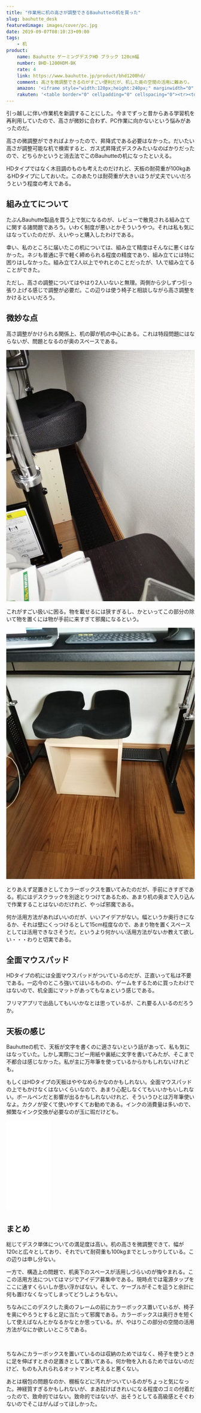 ```yaml
---
title: "作業用に机の高さが調整できるBauhutteの机を買った"
slug: bauhutte_desk
featuredimage: images/cover/pc.jpg
date: 2019-09-07T08:10:23+09:00
tags:
    - 机
product:
    name: Bauhutte ゲーミングデスクHD ブラック 120cm幅
    number: BHD-1200HDM-BK
    rate: 4
    link: https://www.bauhutte.jp/product/bhd1200hd/
    comment: 高さを微調整できるのがすごい便利だが、机した奥の空間の活用に難あり。
    amazon: '<iframe style="width:120px;height:240px;" marginwidth="0" marginheight="0" scrolling="no" frameborder="0" src="//rcm-fe.amazon-adsystem.com/e/cm?lt1=_blank&bc1=000000&IS2=1&bg1=FFFFFF&fc1=000000&lc1=0000FF&t=illusionspace-22&language=ja_JP&o=9&p=8&l=as4&m=amazon&f=ifr&ref=as_ss_li_til&asins=B07NFDWZ6X&linkId=e14006e03e13569940b96859a93fba79"></iframe>'
    rakuten: '<table border="0" cellpadding="0" cellspacing="0"><tr><td><p style="font-size:12px;line-height:1.4em;margin:5px;word-wrap:break-word"></p></td><td><div style="border:1px solid #000000;border-radius:.75rem;background-color:#FFFFFF;margin:0px;padding:5px;text-align:center;overflow:hidden;"><table><tr><td style="width:240px"><a href="https://hb.afl.rakuten.co.jp/hgc/19264790.ff399043.19264791.964081d4/?pc=https%3A%2F%2Fitem.rakuten.co.jp%2Fhows%2F4589946141191%2F&m=http%3A%2F%2Fm.rakuten.co.jp%2Fhows%2Fi%2F11374508%2F&link_type=picttext&ut=eyJwYWdlIjoiaXRlbSIsInR5cGUiOiJwaWN0dGV4dCIsInNpemUiOiIyNDB4MjQwIiwibmFtIjoxLCJuYW1wIjoicmlnaHQiLCJjb20iOjEsImNvbXAiOiJsZWZ0IiwicHJpY2UiOjAsImJvciI6MSwiY29sIjowLCJiYnRuIjoxfQ%3D%3D" target="_blank" rel="nofollow noopener noreferrer" style="word-wrap:break-word;"  ><img src="https://hbb.afl.rakuten.co.jp/hgb/19264790.ff399043.19264791.964081d4/?me_id=1221736&item_id=11374508&m=https%3A%2F%2Fthumbnail.image.rakuten.co.jp%2F%400_mall%2Fhows%2Fcabinet%2Fimg178%2F4589946141191.jpg%3F_ex%3D80x80&pc=https%3A%2F%2Fthumbnail.image.rakuten.co.jp%2F%400_mall%2Fhows%2Fcabinet%2Fimg178%2F4589946141191.jpg%3F_ex%3D240x240&s=240x240&t=picttext" border="0" style="margin:2px" alt="" title=""></a></td><td style="vertical-align:top;"><p style="font-size:12px;line-height:1.4em;text-align:left;margin:0px;padding:2px 6px;word-wrap:break-word"><a href="https://hb.afl.rakuten.co.jp/hgc/19264790.ff399043.19264791.964081d4/?pc=https%3A%2F%2Fitem.rakuten.co.jp%2Fhows%2F4589946141191%2F&m=http%3A%2F%2Fm.rakuten.co.jp%2Fhows%2Fi%2F11374508%2F&link_type=picttext&ut=eyJwYWdlIjoiaXRlbSIsInR5cGUiOiJwaWN0dGV4dCIsInNpemUiOiIyNDB4MjQwIiwibmFtIjoxLCJuYW1wIjoicmlnaHQiLCJjb20iOjEsImNvbXAiOiJsZWZ0IiwicHJpY2UiOjAsImJvciI6MSwiY29sIjowLCJiYnRuIjoxfQ%3D%3D" target="_blank" rel="nofollow noopener noreferrer" style="word-wrap:break-word;"  >【代引・日時指定・北海道沖縄離島配送不可】Bauhutte(バウヒュッテ) ゲーミングデスクHD 昇降式 ブラック 120cm幅 BHD-1200HDM-BK</a></p><div style="margin:10px;"><a href="https://hb.afl.rakuten.co.jp/hgc/19264790.ff399043.19264791.964081d4/?pc=https%3A%2F%2Fitem.rakuten.co.jp%2Fhows%2F4589946141191%2F&m=http%3A%2F%2Fm.rakuten.co.jp%2Fhows%2Fi%2F11374508%2F&link_type=picttext&ut=eyJwYWdlIjoiaXRlbSIsInR5cGUiOiJwaWN0dGV4dCIsInNpemUiOiIyNDB4MjQwIiwibmFtIjoxLCJuYW1wIjoicmlnaHQiLCJjb20iOjEsImNvbXAiOiJsZWZ0IiwicHJpY2UiOjAsImJvciI6MSwiY29sIjowLCJiYnRuIjoxfQ%3D%3D" target="_blank" rel="nofollow noopener noreferrer" style="word-wrap:break-word;"  ><img src="https://static.affiliate.rakuten.co.jp/makelink/rl.svg" style="float:left;max-height:27px;width:auto;margin-top:0"></a><a href="https://hb.afl.rakuten.co.jp/hgc/19264790.ff399043.19264791.964081d4/?pc=https%3A%2F%2Fitem.rakuten.co.jp%2Fhows%2F4589946141191%2F%3Fscid%3Daf_pc_bbtn&m=http%3A%2F%2Fm.rakuten.co.jp%2Fhows%2Fi%2F11374508%2F%3Fscid%3Daf_pc_bbtn&link_type=picttext&ut=eyJwYWdlIjoiaXRlbSIsInR5cGUiOiJwaWN0dGV4dCIsInNpemUiOiIyNDB4MjQwIiwibmFtIjoxLCJuYW1wIjoicmlnaHQiLCJjb20iOjEsImNvbXAiOiJsZWZ0IiwicHJpY2UiOjAsImJvciI6MSwiY29sIjowLCJiYnRuIjoxfQ==" target="_blank" rel="nofollow noopener noreferrer" style="word-wrap:break-word;"  ><div style="float:right;width:41%;height:27px;background-color:#bf0000;color:#fff !important;font-size:12px;font-weight:500;line-height:27px;margin-left:1px;padding: 0 12px;border-radius:16px;cursor:pointer;text-align:center;">楽天で購入</div></a></div></td><tr></table></div></td></tr></table>'
---
```


引っ越しに伴い作業机を新調することにした。今までずっと昔からある学習机を再利用していたので、高さが微妙に合わず、PC作業に向かないという悩みがあったのだ。

高さの微調整ができればよかったので、昇降式である必要はなかった。だいたい高さが調整可能な机で検索すると、ガス式昇降式デスクみたいなのばかりだったので、どちらかというと消去法でこのBauhutteの机になったといえる。

HDタイプではなく木目調のものも考えたのだけれど、天板の耐荷重が100kgあるHDタイプにしておいた。このあたりは耐荷重が大きいほうが丈夫でいいだろうという程度の考えである。

<!--more-->

## 組み立てについて

たぶんBauhutte製品を買う上で気になるのが、レビューで散見される組み立てに関する諸問題であろう。いわく制度が悪いとかそういうやつ。それは私も気にはなっていたのだが、えいやっと購入したわけである。

幸い、私のところに届いたこの机については、組み立て精度はそんなに悪くはなかった。ネジも普通に手で軽く締められる程度の精度であり、組み立てには特に困りはしなかった。組み立て2人以上でやれとのことだったが、1人で組み立てることができた。

ただし、高さの調整についてはやはり2人いないと無理。両側から少しずつ引っ張り上げる感じで調整が必要だ。この辺りは使う椅子と相談しながら高さ調整をかけるといいだろう。

## 微妙な点

高さ調整がかけられる関係上、机の脚が机の中心にある。これは特段問題にはならないが、問題となるのが奥のスペースである。

![デスクの奥のフレームによる微妙な空間の空き](desk_backspace.jpg)

これがすごい扱いに困る。物を載せるには狭すぎるし、かといってこの部分の除いて物を置くには物が手前に来すぎて邪魔になるという。

![デスクの奥フレームぎりぎりに置いたカラーボックス](substitute_ottoman.jpg)

とりあえず足置きとしてカラーボックスを置いてみたのだが、手前にきすぎである。机にはデスクラックを別途とりつけてあるため、あまり机の奥まで入り込んで作業することはないのだけれど、やっぱ邪魔である。

何か活用方法があればいいのだが、いいアイデアがない。幅というか奥行きになるか、それは壁にくっつけるとして15cm程度なので、あまり物を置くスペースとしては活用できなさそうだ。というより何かいい活用方法がないか教えて欲しい・・・わりと切実である。

## 全面マウスパッド

HDタイプの机には全面マウスパッドがついているのだが、正直いって私は不要である。一応今のところ強いてはいるものの、ゲームをするために買ったわけではないので、机全面にマットがあってもなぁという感じである。

フリマアプリで出品してもいいかなとは思っているが、これ要る人いるのだろうか。

## 天板の感じ

Bauhutteの机で、天板が文字を書くのに適さないという話があって、私も気にはなっていた。しかし実際にコピー用紙や裏紙に文字を書いてみたが、そこまで不都合は感じなかった。私が主に万年筆を使っているからかもしれないけれども。

もしくはHDタイプの天板はややなめらかなのかもしれない。全面マウスパッドの上でもかけなくはないくらいなので、あまり心配しなくてもいいかもいしれない。ボールペンだと影響が出るかもしれないけれど、そういうひとは万年筆使いなよ。カクノが安くて使いやすくてお勧めである。インクの消費量は多いので、頻繁なインク交換が必要なのが玉に瑕だけども。

<iframe style="width:120px;height:240px;" marginwidth="0" marginheight="0" scrolling="no" frameborder="0" src="//rcm-fe.amazon-adsystem.com/e/cm?lt1=_blank&bc1=000000&IS2=1&bg1=FFFFFF&fc1=000000&lc1=0000FF&t=illusionspace-22&language=ja_JP&o=9&p=8&l=as4&m=amazon&f=ifr&ref=as_ss_li_til&asins=B074698V4Y&linkId=8f636617234d752cd618be34d456ef77"></iframe>

## まとめ

総じてデスク単体についての満足度は高い。机の高さを微調整できて、幅が120cと広々としており、それでいて耐荷重も100kgまでとしっかりしている。この辺りは申し分ない。

一方で、構造上の問題で、机奥下のスペースが活用しづらいのが悔やまれる。ここの活用方法についてはマジでアイデア募集中である。現時点では電源タップをここに通すくらいしか思い浮かばない。そして、ケーブルがそこを這うと余計に何も置けなくなってしまってどうしようもない。

ちなみにこのデスクした奥のフレームの前にカラーボックス置いているが、椅子を奥にやろうとすると足に当たって邪魔である。カラーボックスは奥行きを短くして使えばなんとかなるかなとか思っている。が、やはりこの部分の空間の活用方法がなにか欲しいところである。

<a href="https://hb.afl.rakuten.co.jp/hsc/1916093e.da066558.18978272.cd0c8102/?link_type=pict&ut=eyJwYWdlIjoic2hvcCIsInR5cGUiOiJwaWN0IiwiY29sIjowLCJjYXQiOiIyOSIsImJhbiI6IjE1ODcxNjkifQ%3D%3D" target="_blank" rel="nofollow noopener noreferrer" style="word-wrap:break-word;"  ><img src="https://hbb.afl.rakuten.co.jp/hsb/1916093e.da066558.18978272.cd0c8102/?me_id=1&me_adv_id=1587169&t=pict" border="0" style="margin:2px" alt="" title=""></a>

ちなみにカラーボックスを置いているのは収納のためではなく、椅子を使うときに足を伸ばすときの足置きとして置いてある。何か物を入れるためではないのだけど、ものも入れられるオットマンと考えると悪くない。

あとは梱包の問題なのか、棚板などに汚れがついているのがちょっと気になった。神経質すぎるかもしれないが、まあ拭けばきれいになる程度のゴミの付着だったので、致命的ではない。致命的ではないが、出そうとしてる高級感とそぐわないのでそこはがんばってほしかった。